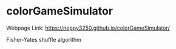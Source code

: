# colorGameSimulator

Webpage Link:
https://neppy3250.github.io/colorGameSimulator/

Fisher-Yates shuffle algorithm
